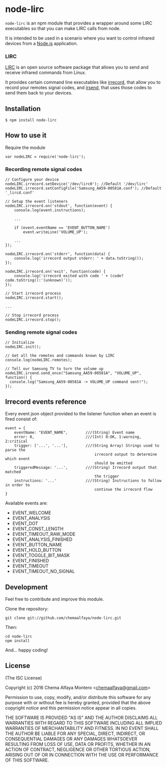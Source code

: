 node-lirc
=========

``node-lirc`` is an npm module that provides a wrapper around some LIRC executables so that you can make LIRC calls from node.

It is intended to be used in a scenario where you want to control infrared devices from a [Node.js](https://nodejs.org) application.

### LIRC

[LIRC](http://lirc.org) is an open source software package that allows you to send and receive infrared commands from Linux.

It provides certain command line executables like [irrecord](http://www.lirc.org/html/irrecord.html), that allow you to record your remotes signal codes, and [irsend](http://www.lirc.org/html/irsend.html), that uses those codes to send them back to your devices.

## Installation
	$ npm install node-lirc

## How to use it

Require the module

	var nodeLIRC = require('node-lirc');
	
### Recording remote signal codes

	// Configure your device
	nodeLIRC.irrecord.setDevice('/dev/lirc0'); //Default '/dev/lirc'
	nodeLIRC.irrecord.setConfigFile('Samsung_AA59-00581A.conf'); //Default '_lircd.conf'
	
	// Setup the event listeners
	nodeLIRC.irrecord.on('stdout', function(event) {
		console.log(event.instructions);
		
		...
		
		if (event.eventName == 'EVENT_BUTTON_NAME')
			event.writeLine('VOLUME_UP');
			
		...
	});
	
	nodeLIRC.irrecord.on('stderr', function(data) {
		console.log('irrecord output stderr: ' + data.toString());
	});
	
	nodeLIRC.irrecord.on('exit', function(code) {
		console.log('irrecord exited with code ' + (code?code.toString():'(unknown)'));
	});
	
	// Start irrecord process
	nodeLIRC.irrecord.start();
	
	...
	
	// Stop irrecord process
	nodeLIRC.irrecord.stop();

### Sending remote signal codes

    // Initialize
    nodeLIRC.init();

    // Get all the remotes and commands known by LIRC
    console.log(nodeLIRC.remotes);

    // Tell our Samsung TV to turn the volume up
    nodeLIRC.irsend.send_once("Samsung_AA59-00581A", "VOLUME_UP", function() {
      console.log("Samsung_AA59-00581A -> VOLUME_UP command sent!");
    });

## Irrecord events reference

Every event json object provided to the listener function when an event is fired consist of:

	event = {
		eventName: "EVENT_NAME",		///(String) Event name
		error: 0,						///(Int) 0:OK, 1:warning, 2:critical
		trigger: ['...', '...'],		///(String Array) Strings used to parse the
											irrecord output to determine which event
											should be emitted
		triggeredMessage: '...',		///(String) Irrecord output that matched
											the trigger
		instructions: '...'				///(String) Instructions to follow in order to
											continue the irrecord flow
	}

Available events are:

* EVENT_WELCOME
* EVENT_ANALYSIS
* EVENT_DOT
* EVENT_CONST_LENGTH
* EVENT_TIMEOUT_RAW_MODE
* EVENT_ANALYSIS_FINISHED
* EVENT_BUTTON_NAME
* EVENT_HOLD_BUTTON
* EVENT_TOGGLE_BIT_MASK
* EVENT_FINISHED
* EVENT_TIMEOUT
* EVENT_TIMEOUT_NO_SIGNAL

## Development

Feel free to contribute and improve this module.

Clone the repository:

```
git clone git://github.com/chemaalfaya/node-lirc.git
```

Then:

```
cd node-lirc
npm install
```

And... happy coding!


## License

(The ISC License)

Copyright (c) 2016 Chema Alfaya Montero &lt;chemaalfaya@gmail.com&gt;

Permission to use, copy, modify, and/or distribute this software for any
purpose with or without fee is hereby granted, provided that the above
copyright notice and this permission notice appear in all copies.

THE SOFTWARE IS PROVIDED "AS IS" AND THE AUTHOR DISCLAIMS ALL WARRANTIES
WITH REGARD TO THIS SOFTWARE INCLUDING ALL IMPLIED WARRANTIES OF
MERCHANTABILITY AND FITNESS. IN NO EVENT SHALL THE AUTHOR BE LIABLE FOR
ANY SPECIAL, DIRECT, INDIRECT, OR CONSEQUENTIAL DAMAGES OR ANY DAMAGES
WHATSOEVER RESULTING FROM LOSS OF USE, DATA OR PROFITS, WHETHER IN AN
ACTION OF CONTRACT, NEGLIGENCE OR OTHER TORTIOUS ACTION, ARISING OUT OF
OR IN CONNECTION WITH THE USE OR PERFORMANCE OF THIS SOFTWARE.